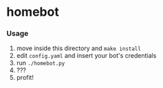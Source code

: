 # homebot

### Usage

1. move inside this directory and `make install`
2. edit `config.yaml` and insert your bot's credentials
3. run `./homebot.py`
4. ???
5. profit!

